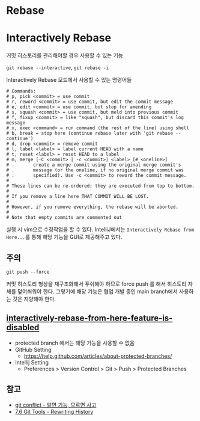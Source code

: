 # Rebase

# Interactively Rebase

커밋 히스토리를 관리해야할 경우 사용할 수 있는 기능

`git rebase --interactive`, `git rebase -i`

Interactively Rebase 모드에서 사용할 수 있는 명령어들

```
# Commands:
# p, pick <commit> = use commit
# r, reword <commit> = use commit, but edit the commit message
# e, edit <commit> = use commit, but stop for amending
# s, squash <commit> = use commit, but meld into previous commit
# f, fixup <commit> = like "squash", but discard this commit's log message
# x, exec <command> = run command (the rest of the line) using shell
# b, break = stop here (continue rebase later with 'git rebase --continue')
# d, drop <commit> = remove commit
# l, label <label> = label current HEAD with a name
# t, reset <label> = reset HEAD to a label
# m, merge [-C <commit> | -c <commit>] <label> [# <oneline>]
# .       create a merge commit using the original merge commit's
# .       message (or the oneline, if no original merge commit was
# .       specified). Use -c <commit> to reword the commit message.
#
# These lines can be re-ordered; they are executed from top to bottom.
#
# If you remove a line here THAT COMMIT WILL BE LOST.
#
# However, if you remove everything, the rebase will be aborted.
#
# Note that empty commits are commented out
```

실행 시 vim으로 수정작업을 할 수 있다. IntelliJ에서는 `Interactively Rebase from Here...`를 통해 해당 기능을 GUI로 제공해주고 있다.

## 주의

`git push --force`

커밋 히스토리 형상을 재구조화해서 푸쉬해야 하므로 force push 를 해서 히스토리 자체를 덮어씌워야 한다. 그렇기에 해당 기능은 협업 개발 중인 main branch에서
사용하는 것은 지양해야 한다.

## [interactively-rebase-from-here-feature-is-disabled](https://youtrack.jetbrains.com/issue/IDEA-203376/interactively-rebase-from-here-feature-is-disabled)

- protected branch 에서는 해당 기능을 사용할 수 없음
- GitHub Setting
    - https://help.github.com/articles/about-protected-branches/
- Intellij Setting
    - Preferences > Version Control > Git > Push > Protected Branches

## 참고

- [git conflict - 알면 기능, 모르면 사고](https://www.youtube.com/watch?v=wVUnsTsRQ3g)
- [7.6 Git Tools - Rewriting History](https://git-scm.com/book/en/v2/Git-Tools-Rewriting-History)
